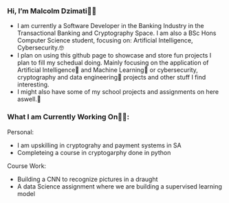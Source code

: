 ### Hi, I’m Malcolm Dzimati👋🏿
- I am currently a Software Developer in the Banking Industry in the Transactional Banking and Cryptography Space. I am also a BSc Hons Computer Science student, focusing on: Artificial Intelligence, Cybersecurity.🤓
- I plan on using this github page to showcase and store fun projects I plan to fill my schedual doing. Mainly focusing on the application of Artificial Intelligence🦿 and Machine Learning🧠 or cybersecurity, cryptography and data engineering🧮 projects and other stuff I find interesting.
- I might also have some of my school projects and assignments on here aswell.📝

### What I am Currently Working On👨‍💻:
Personal:
- I am upskilling in cryptograhy and payment systems in SA
- Completeing a course in cryptogarphy done in python

Course Work:
- Building a CNN to recognize pictures in a draught
- A data Science assignment where we are building a supervised learning model
<!---
malcolmdzimati/malcolmdzimati is a ✨ special ✨ repository because its `README.md` (this file) appears on your GitHub profile.
You can click the Preview link to take a look at your changes.
--->
